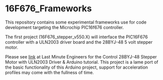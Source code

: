 16F676_Frameworks
===================

This repository contains some experimental frameworks use for code development targeting the Microchip PIC16f676 controller.

The first project (16F676_stepper_v550.X) will interface the PIC16F676 controller with a ULN2003 driver board and the 28BYJ-48 5 volt stepper motor.

Please see [link](https://lastminuteengineers.com/28byj48-stepper-motor-arduino-tutorial/) at Last Minute Engineers for the Control 28BYJ-48 Stepper Motor with ULN2003 Driver & Arduino tutorial. This project is a lame port of the basic functionality of this Arduino project, support for acceleration profiles may come with the fullness of time.

